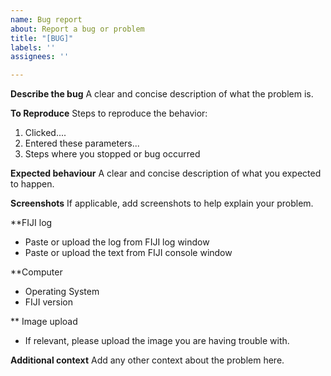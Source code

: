 ```yaml
---
name: Bug report
about: Report a bug or problem
title: "[BUG]"
labels: ''
assignees: ''

---
```


**Describe the bug**
A clear and concise description of what the problem is.

**To Reproduce**
Steps to reproduce the behavior:
1. Clicked....
2. Entered these parameters...
3. Steps where you stopped or bug occurred

**Expected behaviour**
A clear and concise description of what you expected to happen.

**Screenshots**
If applicable, add screenshots to help explain your problem.

**FIJI log
- Paste or upload the log from FIJI log window
- Paste or upload the text  from FIJI console window

**Computer
- Operating System
- FIJI version

** Image upload
- If relevant, please upload the image you are having trouble with.

**Additional context**
Add any other context about the problem here.
